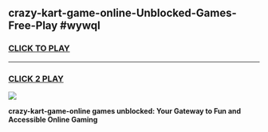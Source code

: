 
## crazy-kart-game-online-Unblocked-Games-Free-Play #wywql
<h3>
<a href="https://us.freeplayer.one?title=crazy-kart-game-online&ref=9M">CLICK TO PLAY</a></h3>
<hr>

<h3>
<a href="https://us.freeplayer.one?title=crazy-kart-game-online&ref=9M">CLICK 2 PLAY</a>
  
</h3>

<a href="https://us.freeplayer.one?title=crazy-kart-game-online&ref=9M"><img src="https://clearcache.store/games.png"></a>


**crazy-kart-game-online games unblocked: Your Gateway to Fun and Accessible Online Gaming**
